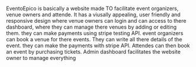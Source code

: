 EventoEpico is  basically a website made TO facilitate event organizers, venue owners and attende. It has a viusally appealing, user friendly and responsive design where venue owners can login and can access to there dashboard, where they can manage there venues by adding or editing them. they can make payments using stripe testing API.
event organizers can book a venue for there events. They can write all there details of the event. they can make the payments with stripe API.
Attendes can then book an event by purchasing tickets.
Admin dashboard facilitates the website owner to manage everything
